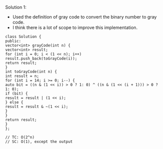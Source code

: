 Solution 1:
​
- Used the definition of gray code to convert the binary number to gray code.
- I think there is a lot of scope to improve this implementation.
​
```
class Solution {
public:
vector<int> grayCode(int n) {
vector<int> result;
for (int i = 0; i < (1 << n); i++)
result.push_back(toGrayCode(i));
return result;
}
int toGrayCode(int n) {
int result = n;
for (int i = 14; i >= 0; i--) {
auto bit = ((n & (1 << i)) > 0 ? 1: 0) ^ ((n & (1 << (i + 1))) > 0 ? 1: 0);
if (bit) {
result = result | (1 << i);
} else {
result = result & ~(1 << i);
}
}
return result;
}
};
​
// TC: O(2^n)
// SC: O(1), except the output
```
